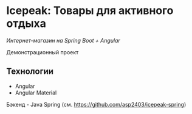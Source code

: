 # Icepeak: Товары для активного отдыха

*Интернет-магазин на Spring Boot + Angular*

Демонстрационный проект

## Технологии

- Angular
- Angular Material

Бэкенд - Java Spring (см. https://github.com/asp2403/icepeak-spring)

